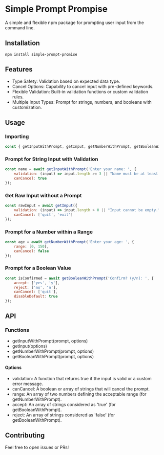 Simple Prompt Prompise
=============

A simple and flexible npm package for prompting user input from the command line.

Installation
------------

```npm install simple-prompt-promise```

Features
--------

- Type Safety: Validation based on expected data type.
- Cancel Options: Capability to cancel input with pre-defined keywords.
- Flexible Validation: Built-in validation functions or custom validation rules.
- Multiple Input Types: Prompt for strings, numbers, and booleans with customization.

Usage
-----

### Importing

```javascript
const { getInputWithPrompt, getInput, getNumberWithPrompt, getBooleanWithPrompt } = require('promptPromise');
```

### Prompt for String Input with Validation

```javascript
const name = await getInputWithPrompt('Enter your name: ', {
    validation: (input) => input.length >= 3 || "Name must be at least 3 characters long.",
    canCancel: true
});
```

### Get Raw Input without a Prompt

```javascript
const rawInput = await getInput({
    validation: (input) => input.length > 0 || "Input cannot be empty.",
    canCancel: ['quit', 'exit']
});
```

### Prompt for a Number within a Range

```javascript
const age = await getNumberWithPrompt('Enter your age: ', {
    range: [0, 150],
    canCancel: false
});
```

### Prompt for a Boolean Value

```javascript
const isConfirmed = await getBooleanWithPrompt('Confirm? (y/n): ', {
    accept: ['yes', 'y'],
    reject: ['no', 'n'],
    canCancel: ['quit'],
    disableDefault: true
});
```

API
---

### Functions

- getInputWithPrompt(prompt, options)
- getInput(options)
- getNumberWithPrompt(prompt, options)
- getBooleanWithPrompt(prompt, options)

#### Options

- validation: A function that returns true if the input is valid or a custom error message.
- canCancel: A boolean or array of strings that will cancel the prompt.
- range: An array of two numbers defining the acceptable range (for getNumberWithPrompt).
- accept: An array of strings considered as 'true' (for getBooleanWithPrompt).
- reject: An array of strings considered as 'false' (for getBooleanWithPrompt).

Contributing
------------

Feel free to open issues or PRs!
